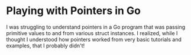 # Playing with Pointers in Go

I was struggling to understand pointers in a Go program that was passing primitive values to and from various struct instances. I realized, while I thought I understood how pointers worked from very basic tutorials and examples, that I probably didn't!
